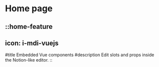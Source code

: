 # Home page

::home-feature
---

## icon: i-mdi-vuejs

\#title
Embedded Vue components
\#description
Edit slots and props inside the Notion-like editor.
::
